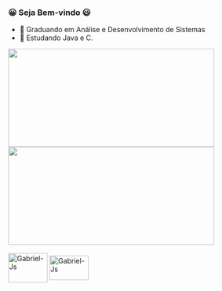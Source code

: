 ### 😀 Seja Bem-vindo 😃

- 📘 Graduando em Análise e Desenvolvimento de Sistemas
- 🎈 Estudando Java e C.
<div>
  <a href="https://github.com/Ga-Rasquinho">
  <img height="200em" width="420em" src="https://github-readme-stats.vercel.app/api?username=Ga-Rasquinho&show_icons=true&theme=vision-friendly-dark&include_all_commits=true&count_private=true"/>
  <img height="200em" width="420em" src="https://github-readme-stats.vercel.app/api/top-langs/?username=Ga-Rasquinho&layout=compact&langs_count=16&theme=vision-friendly-dark"/>
  </a>
</div>  
  <div style="display : inline_block" border-radius:"30%"><br>
    <img align="center" alt="Gabriel-Js" height="60" width="80" src="https://cdn.jsdelivr.net/gh/devicons/devicon/icons/java/java-plain.svg" />
    <img align="center" alt="Gabriel-Js" height="50" width="80" src="https://cdn.jsdelivr.net/gh/devicons/devicon/icons/c/c-original.svg" />
  </div>
 
                                                                                                                                                                                                                                                  
